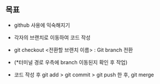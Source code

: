 ## 목표

- github 사용에 익숙해지기
- 각자의 브랜치로 이동하여 코드 작성


- git checkout <전환할 브랜치 이름> : Git branch 전환
- (*터미널 경로 우측에 branch 이동된지 확인 후 작업)
- 코드 작성 후 git add > git commit > git push 한 후, git merge

